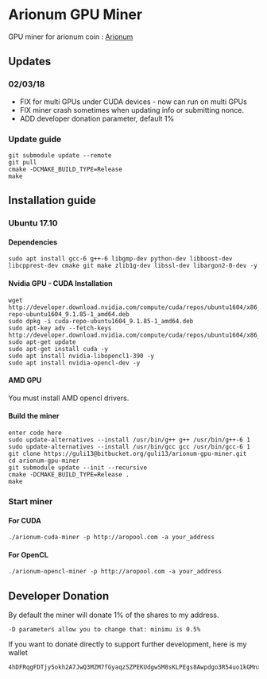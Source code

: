 
# Arionum GPU Miner #

GPU miner for arionum coin : [Arionum](https://www.arionum.com/)

## Updates ##

### 02/03/18

* FIX for multi GPUs under CUDA devices - now can run on multi GPUs
* FIX miner crash sometimes when updating info or submitting nonce.
* ADD developer donation parameter, default 1%

### Update guide

    git submodule update --remote
    git pull
    cmake -DCMAKE_BUILD_TYPE=Release
    make

## Installation guide ###

### Ubuntu 17.10
#### Dependencies

    sudo apt install gcc-6 g++-6 libgmp-dev python-dev libboost-dev libcpprest-dev cmake git make zlib1g-dev libssl-dev libargon2-0-dev -y
#### Nvidia GPU - CUDA Installation

    wget http://developer.download.nvidia.com/compute/cuda/repos/ubuntu1604/x86_64/cuda-repo-ubuntu1604_9.1.85-1_amd64.deb
    sudo dpkg -i cuda-repo-ubuntu1604_9.1.85-1_amd64.deb 
    sudo apt-key adv --fetch-keys http://developer.download.nvidia.com/compute/cuda/repos/ubuntu1604/x86_64/7fa2af80.pub
    sudo apt-get update
    sudo apt-get install cuda -y 
    sudo apt install nvidia-libopencl1-390 -y
    sudo apt install nvidia-opencl-dev -y
#### AMD GPU
You must install AMD opencl drivers.

#### Build the miner

    enter code here
    sudo update-alternatives --install /usr/bin/g++ g++ /usr/bin/g++-6 1
    sudo update-alternatives --install /usr/bin/gcc gcc /usr/bin/gcc-6 1
    git clone https://guli13@bitbucket.org/guli13/arionum-gpu-miner.git
    cd arionum-gpu-miner
    git submodule update --init --recursive
    cmake -DCMAKE_BUILD_TYPE=Release .
    make


### Start miner ###
#### For CUDA

    ./arionum-cuda-miner -p http://aropool.com -a your_address
#### For OpenCL

    ./arionum-opencl-miner -p http://aropool.com -a your_address


## Developer Donation

By default the miner will donate 1% of the shares to my address.

    -D parameters allow you to change that: minimu is 0.5%

If you want to donate directly to support further development, here is my wallet 

    4hDFRqgFDTjy5okh2A7JwQ3MZM7fGyaqzSZPEKUdgwSM8sKLPEgs8Awpdgo3R54uo1kGMnxujQQpF94qV6SxEjRL
    
